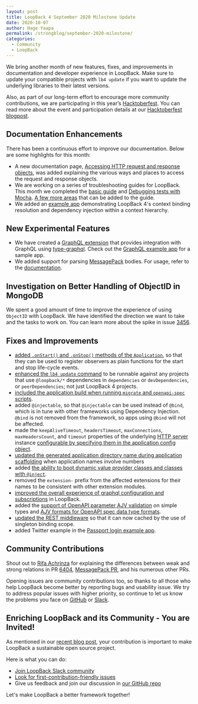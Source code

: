 ```yaml
---
layout: post
title: LoopBack 4 September 2020 Milestone Update
date: 2020-10-07
author: Hage Yaapa
permalink: /strongblog/september-2020-milestone/
categories:
  - Community
  - LoopBack
---
```


We bring another month of new features, fixes, and improvements in documentation and developer experience in LoopBack. Make sure to update your compatible projects with `lb4 update` if you want to update the underlying libraries to their latest versions.

Also, as part of our long-term effort to encourage more community contributions, we are participating in this year’s [Hacktoberfest](https://hacktoberfest.digitalocean.com/). You can read more about the event and participation details at our [Hacktoberfest blogpost](https://strongloop.com/strongblog/2020-hacktoberfest/). 

<!--more-->

## Documentation Enhancements

There has been a continuous effort to improve our documentation. Below are some highlights for this month:

- A new documentation page, [Accessing HTTP request and response objects](https://loopback.io/doc/en/lb4/Accessing-http-request-response.html), was added explaining the various ways and places to access the request and response objects.
- We are working on a series of troubleshooting guides for LoopBack. This month we completed the [basic guide](https://loopback.io/doc/en/lb4/Troubleshooting.html) and [Debugging tests with Mocha](https://loopback.io/doc/en/lb4/Debugging-tests-with-mocha.html). [A few more areas](https://github.com/strongloop/loopback-next/issues/5701#issuecomment-700955686) that can be added to the guide.
- We added an [example app](https://github.com/strongloop/loopback-next/tree/master/examples/binding-resolution) demonstrating LoopBack 4's context binding resolution and dependency injection within a context hierarchy.

## New Experimental Features

- We have created a [GraphQL extension](https://github.com/strongloop/loopback-next/tree/master/extensions/graphql) that provides integration with GraphQL using [type-graphql](https://typegraphql.com/). Check out the [GraphQL example app](https://github.com/strongloop/loopback-next/tree/master/examples/graphql) for a sample app.
- We added support for parsing [MessagePack](https://msgpack.org/index.html) bodies. For usage, refer to the [documentation](https://github.com/strongloop/loopback-next/tree/master/bodyparsers/rest-msgpack).

## Investigation on Better Handling of ObjectID in MongoDB

We spent a good amount of time to improve the experience of using `ObjectID` with LoopBack. We have identified the direction we want to take and the tasks to work on. You can learn more about the spike in issue [3456](https://github.com/strongloop/loopback-next/issues/3456).


## Fixes and Improvements

- [added `.onStart()` and `.onStop()` methods of the `Application`](https://github.com/strongloop/loopback-next/pull/6230), so that they can be used to register observers as plain functions for the start and stop life-cycle events.
- [enhanced the `lb4 update` command](https://github.com/strongloop/loopback-next/pull/6398) to be runnable against any projects that use `@loopback/*` dependencies in `dependencies` or `devDependencies`, or `peerDependencies`; not just LoopBack 4 projects.
- [included the application build when running `migrate` and `openapi-spec` scripts](https://github.com/strongloop/loopback-next/pull/6390).
- added `@injectable`, so that `@injectable` can be used instead of `@bind`, which is in tune with other frameworks using Dependency Injection. `@bind` is not removed from the framework, so apps using `@bind` will not be affected.
- made the `keepAliveTimeout`, `headersTimeout`, `maxConnections`, `maxHeadersCount`, and `timeout` properties of the underlying [HTTP server](https://nodejs.org/dist/latest-v14.x/docs/api/http.html#http_class_http_server) instance [configurable by specifying them in the application config object](https://github.com/strongloop/loopback-next/pull/6267).
- [updated the generated application directory name during application scaffolding](https://github.com/strongloop/loopback-next/pull/6429) when application names involve numbers
- added [the ability to boot dynamic value provider classes and classes with `@inject`](https://github.com/strongloop/loopback-next/pull/6315).
- removed the `extension-` prefix from the affected extensions for their names to be consistent with other extension modules.
- [improved the overall experience of graphql configuration and subscriptions](https://github.com/strongloop/loopback-next/pull/6313) in LoopBack. 
- added the [support of OpenAPI parameter AJV validation](https://github.com/strongloop/loopback-next/pull/6285) on simple types and [AJV formats for OpenAPI spec data type formats](https://github.com/strongloop/loopback-next/pull/6262).
- [updated the REST middleware](https://github.com/strongloop/loopback-next/pull/6284) so that it can now cached by the use of singleton binding scope.
- added Twitter example in the [Passport login example app](https://github.com/strongloop/loopback-next/tree/master/examples/passport-login).

## Community Contributions

Shout out to [Rifa Achrinza](https://github.com/achrinza) for explaining the differences between weak and strong relations in PR [6404](https://github.com/strongloop/loopback-next/pull/6404), [MessagePack PR](https://github.com/strongloop/loopback-next/pull/6155), and his numerous other PRs.

Opening issues are community contributions too, so thanks to all those who help LoopBack become better by reporting bugs and usability issue. We try to address popular issues with higher priority, so continue to let us know the problems you face on [GitHub](https://github.com/strongloop/loopback-next/issues) or [Slack](https://join.slack.com/t/loopbackio/shared_invite/zt-8lbow73r-SKAKz61Vdao~_rGf91pcsw).

## Enriching LoopBack and its Community - You are Invited!

As mentioned in our [recent blog post](https://strongloop.com/strongblog/2020-community-contribution/), your contribution is important to make LoopBack a sustainable open source project. 

Here is what you can do:
- [Join LoopBack Slack community](https://join.slack.com/t/loopbackio/shared_invite/zt-8lbow73r-SKAKz61Vdao~_rGf91pcsw)
- [Look for first-contribution-friendly issues](https://github.com/strongloop/loopback-next/issues?q=is%3Aissue+is%3Aopen+label%3A%22good+first+issue%22)
- Give us feedback and join our discussion in [our GitHub repo](https://github.com/strongloop/loopback-next)

Let's make LoopBack a better framework together!
